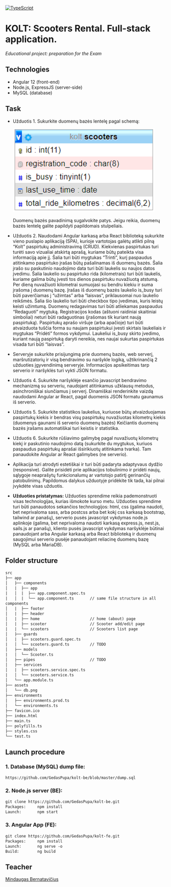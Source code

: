 [![TypeScript](https://badgen.net/badge/icon/typescript?icon=typescript&label)](https://typescriptlang.org)
# KOLT: Scooters Rental. Full-stack application.

_Educational project: preparation for the Exam_

## Technologies

- Angular 12 (front-end)
- Node.js, ExpressJS (server-side)
- MySQL (database)

## Task

- Užduotis 1. Sukurkite duomenų bazės lentelę pagal schemą:

  ![alt database](https://github.com/GedasPupa/kolt-fe/blob/master/src/assets/db.png)

  Duomenų bazės pavadinimą sugalvokite patys. Jeigu reikia, duomenų bazės lentelę galite papildyti papildomais stulpeliais.

- Užduotis 2. Naudodami Angular karkasą arba React biblioteką sukurkite vieno puslapio aplikaciją (SPA), kurioje vartotojas galėtų atlikti pilną “Kolt” paspirtukų administravimą (CRUD). Kiekvienas paspirtukas turi turėti savo vizualiai atskirtą aprašą, kuriame būtų pateikta visa informaciją apie jį. Šalia turi būti mygtukas “Trinti”, kurį paspaudus atitinkamo paspirtuko įrašas būtų pašalinamas iš duomenų bazės. Šalia įrašo su paskutinio naudojimo data turi būti laukelis su naujos datos įvedimu. Šalia laukelio su paspirtuko rida (kilometrais) turi būti laukelis, kuriame galima būtų įvesti tos dienos paspirtuku nuvažiuotą atstumą. Per dieną nuvažiuoti kilometrai sumuojasi su bendru kiekiu ir suma įrašoma į duomenų bazę. Įrašas iš duomenų bazės laukelio is_busy turi būti paverčiamas į “užimtas” arba “laisvas”, priklausomai nuo laukelio reikšmės. Šalia šio laukelio turi būti checkbox tipo įvedimas, kuris leistų keisti užimtumą. Duomenų redagavimas turi būti  atliekamas paspaudus “Redaguoti” mygtuką. Registracijos kodas (aštuoni raidiniai skaitiniai simboliai) neturi būti radaguotinas (įrašomas tik kuriant naują paspirtuką). Paspirtukų aprašo viršuje (arba apačioje) turi būti atvaizduota tuščia forma su naujam paspirtukui įvesti skirtais laukeliais ir mygtukas “Pridėti” formos vykdymui. Laukeliui is_busy skirto įvedimo, kuriant naują paspirtuką daryti nereikia, nes naujai sukurtas
paspirtukas visada turi būti “laisvas”.

- Serveryje sukurkite prisijungimą prie duomenų bazės, web serverį, maršrutizatorių ir visą bendravimo su naršykle logiką, užtikrinančią 2 užduoties įgyvendinimą serveryje. Informacijos apsikeitimas tarp serverio ir naršyklės turi vykti JSON formatu.

- Užduotis 4. Sukurkite naršyklėje esančio javascript bendravimo mechanizmą su serveriu, naudojant atitinkamus užklausų metodus, asinchroniškai siunčiamus į serverį. Dinamiškai renderinkite vaizdą naudodami Angular ar React, pagal duomenis JSON formatu gaunamus iš serverio.

- Užduotis 5. Sukurkite statistikos laukelius, kuriuose būtų atvaizduojamas paspirtukų kiekis ir bendras visų paspirtukų nuvažiuotas kilometrų kiekis (duomenys gaunami iš serverio duomenų bazės) Keičiantis duomenų bazės įrašams automatiškai turi keistis ir statistika.

- Užduotis 6. Sukurkite rūšiavimo galimybę pagal nuvažiuotų kilometrų kiekį ir paskutinio naudojimo datą (sukurkite du mygtukus, kuriuos paspaudus paspirtukų aprašai išsirikiuotų atitinkama tvarka). Tam panaudokite Angular ar React galimybes (ne serverio).

- Aplikacija turi atrodyti estetiškai ir turi būti padaryta adaptyvaus dydžio (responsive).
Galite prisidėti prie aplikacijos tobulinimo ir pridėti naujų, sąlygoje neaprašytų
funkcionalumų ar vartotojo patirtį gerinančių patobulinimų. Papildomus dalykus užduotyje
pridėkite tik tada, kai pilnai įvykdėte visas užduotis.

- __Užduoties pristatymas:__ Užduoties sprendime reikia pademonstruoti visas technologijas, kurias išmokote kurso metu. Užduoties sprendime turi būti panaudotos sekančios technologijos: html, css (galima naudoti, bet neprivaloma sass, arba postcss arba bet kokį css karkasą bootstrap, tailwind ar panašų), serverio pusės javascript vykdymas node.js aplinkoje (galima, bet neprivaloma naudoti karkasą express.js, nest.js, sails.js ar panašų), kliento pusės javascript vykdymas naršyklėje būtinai panaudojant arba Angular karkasą arba React biblioteką ir duomenų saugojimui serverio pusėje panaudojant reliacinę duomenų bazę (MySQL arba MariaDB).

## Folder structure

```
src
├── app
│   ├── components
│   |  ├── app 
|   │  |  ├── app.component.spec.ts
|   │  |  └── app.component.ts       // same file structure in all components               
│   |  ├── footer                      
│   |  ├── header                    
│   |  ├── home                      // home (about) page
│   |  ├── scooter                   // Scooter add/edit page
|   |  └── scooters                  // Scooters list page
│   ├── guards
│   |  ├── scooters.guard.spec.ts        
|   │  └── scooters.guard.ts         // TODO
│   ├── models
|   │  └── Scooter.ts
│   ├── pipes                        // TODO
│   ├── services
│   |  ├── scooters.service.spec.ts
|   │  └── scooters.service.ts
│   └── app.module.ts
├── assets
│   └── db.png
├── environments
│   ├── environments.prod.ts
│   └── environments.ts
├── favicon.ico
├── index.html
├── main.ts
├── polyfills.ts
├── styles.css
└── test.ts
 ```

## Launch procedure

### 1. Database (MySQL) dump file:
```
https://github.com/GedasPupa/kolt-be/blob/master/dump.sql
```

### 2. Node.js server (BE):
```
git clone https://github.com/GedasPupa/kolt-be.git
Packages:     npm install
Launch:       npm start
```
### 3. Angular App (FE):
```
git clone https://github.com/GedasPupa/kolt-fe.git
Packages:     npm install
Launch:       ng serve -o
Build:        ng build
```

## Teacher

[Mindaugas Bernatavičius](https://github.com/MindaugasBernatavicius)
